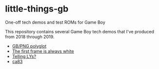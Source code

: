 # little-things-gb
One-off tech demos and test ROMs for Game Boy

This repository contains several Game Boy tech demos that I've
produced from 2018 through 2019.

- [GB/PNG polyglot](https://forums.nesdev.com/viewtopic.php?f=20&t=17864)
- [The first frame is always white](https://forums.nesdev.com/viewtopic.php?f=20&t=18023)
- [Telling LYs?](https://forums.nesdev.com/viewtopic.php?f=20&t=18026)
- [ca83](https://forums.nesdev.com/viewtopic.php?f=20&t=19325)
